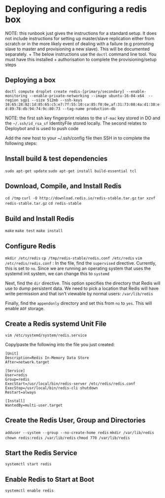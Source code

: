# Deploying and configuring a redis box

NOTE: this runbook just gives the instructions for a standard setup. It does not include instructions for setting up master/slave replication either from scratch or in the more likely event of dealing with a failure (e.g promoting slave to master and provisioning a new slave). This will be documented separately.
+
The below instructions use the `doctl` command line tool. You must have this installed + authorisation
to complete the provisioning/setup steps

## Deploying a box
`doctl compute droplet create redis-[primary/secondary] --enable-monitoring --enable-private-networking --image ubuntu-16-04-x64  --region sgp1 --size 512mb --ssh-keys 38:65:28:82:1d:85:65:c5:e7:7f:55:10:ca:85:f0:0e,af:31:73:08:4a:d1:38:ed:89:78:db:94:74:9c:80:73 --tag-name production-db`

NOTE: the first ssh key fingerprint relates to the `sf-mac` key stored in DO and the `~/.ssh/id_rsa_sf` IdentityFile stored locally. The second relates to Deploybot and is used to push code

Add the new host to your ~/.ssh/config file then SSH in to complete the following steps:

## Install build & test dependencies
`sudo apt-get update`
`sudo apt-get install build-essential tcl`

## Download, Compile, and Install Redis
`cd /tmp`
`curl -O http://download.redis.io/redis-stable.tar.gz`
`tar xzvf redis-stable.tar.gz`
`cd redis-stable`

## Build and Install Redis
`make`
`make test`
`make install`

## Configure Redis
`mkdir /etc/redis`
`cp /tmp/redis-stable/redis.conf /etc/redis`
`vim /etc/redis/redis.conf` : In the file, find the `supervised` directive. Currently, this is set to `no`. Since we are running an operating system that uses the systemd init system, we can change this to `systemd`

Next, find the `dir` directive. This option specifies the directory that Redis will use to dump persistent data. We need to pick a location that Redis will have write permission and that isn't viewable by normal users: `/var/lib/redis`

Finally, find the `appendonly` directory and set this from `no` to `yes`. This will enable `AOF` storage.

## Create a Redis systemd Unit File
`vim /etc/systemd/system/redis.service`

Copy/paste the following into the file you just created:

```
[Unit]
Description=Redis In-Memory Data Store
After=network.target

[Service]
User=redis
Group=redis
ExecStart=/usr/local/bin/redis-server /etc/redis/redis.conf
ExecStop=/usr/local/bin/redis-cli shutdown
Restart=always

[Install]
WantedBy=multi-user.target
```

## Create the Redis User, Group and Directories
`adduser --system --group --no-create-home redis`
`mkdir /var/lib/redis`
`chown redis:redis /var/lib/redis`
`chmod 770 /var/lib/redis`

## Start the Redis Service
`systemctl start redis`

## Enable Redis to Start at Boot
`systemctl enable redis`
